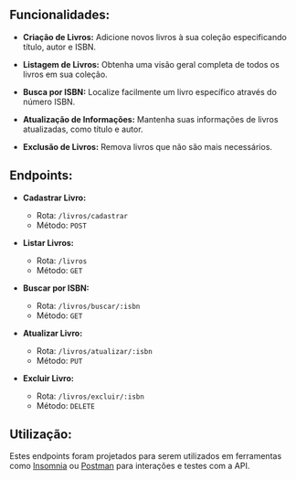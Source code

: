 ## Funcionalidades:

- **Criação de Livros:** Adicione novos livros à sua coleção especificando título, autor e ISBN.

- **Listagem de Livros:** Obtenha uma visão geral completa de todos os livros em sua coleção.

- **Busca por ISBN:** Localize facilmente um livro específico através do número ISBN.

- **Atualização de Informações:** Mantenha suas informações de livros atualizadas, como título e autor.

- **Exclusão de Livros:** Remova livros que não são mais necessários.

## Endpoints:

- **Cadastrar Livro:**
  - Rota: `/livros/cadastrar`
  - Método: `POST`

- **Listar Livros:**
  - Rota: `/livros`
  - Método: `GET`

- **Buscar por ISBN:**
  - Rota: `/livros/buscar/:isbn`
  - Método: `GET`

- **Atualizar Livro:**
  - Rota: `/livros/atualizar/:isbn`
  - Método: `PUT`

- **Excluir Livro:**
  - Rota: `/livros/excluir/:isbn`
  - Método: `DELETE`

## Utilização:

Estes endpoints foram projetados para serem utilizados em ferramentas como [Insomnia](https://insomnia.rest/) ou [Postman](https://www.postman.com/) para interações e testes com a API.
